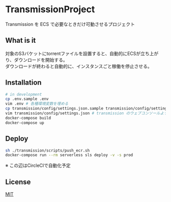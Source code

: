 # TransmissionProject

Transmission を ECS で必要なときだけ可動させるプロジェクト

## What is it

対象のS3バケットにtorrentファイルを設置すると、自動的にECSが立ち上がり、ダウンロードを開始する。  
ダウンロードが終わると自動的に、インスタンスごと稼働を停止させる。

## Installation

```bash
# in development
cp .env.sample .env
vim .env # 各種環境変数を埋める
cp transmission/config/settings.json.sample transmission/config/settings.json
vim transmission/config/settings.json # transmission のウェブコンソールようの ID/PASS を記述 
docker-compose build
docker-compose up
```

## Deploy

```bash
sh ./transmission/scripts/push_ecr.sh
docker-compose run --rm serverless sls deploy -v -s prod 
```

※ この辺はCircleCIで自動化予定

## License

[MIT](https://github.com/aiji42/transmission-project/blob/master/LICENSE)

